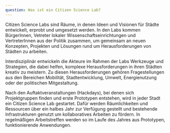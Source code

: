 ```yaml
---
question: Was ist ein Citizen Science Lab?
---
```


Citizen Science Labs sind Räume, in denen Ideen und Visionen für Städte entwickelt, erprobt und umgesetzt werden. In den Labs kommen BürgerInnen, Vetreter lokaler Wissenschaftseinrichtungen und VertreterInnen aus der Politik zusammen, um gemeinsam an neuen Konzepten, Projekten und Lösungen rund um Herausforderungen von Städten zu arbeiten.

Interdisziplinär entwickeln die Akteure im Rahmen der Labs Werkzeuge und Strategien, die dabei helfen, komplexe Herausforderungen in ihren Städten kreativ zu meistern. Zu diesen Herausforderungen gehören Fragestellungen aus den Bereichen Mobilität, Stadtentwicklung, Umwelt, Energienutzung oder der politischen Mitgestaltung.

Nach den Auftaktveranstaltungen (Hackdays), bei denen sich Projektgruppen finden und erste Prototypen entstehen, wird in jeder Stadt ein Citizen Science Lab gestartet. Dafür werden Räumlichkeiten und Ressourcen über ein halbes Jahr zur Verfügung gestellt und bestehende Infrastrukturen genutzt um kollaboratives Arbeiten zu fördern. In regelmäßigen Arbeitstreffen werden so im Laufe des Jahres aus Prototypen, funktionierende Anwendungen.